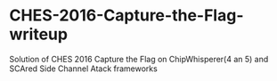 # CHES-2016-Capture-the-Flag-writeup
Solution of CHES 2016 Capture the Flag  on ChipWhisperer(4 an 5) and SCAred  Side Channel Atack frameworks
